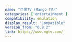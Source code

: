 ```yaml
---
name: "芒果TV (Mango TV)"
categories: ['entertainment']
compatibility: emulation
display_result: "Compatible"
version_from: "6.8.2"
link: https://www.mgtv.com/
---
```

